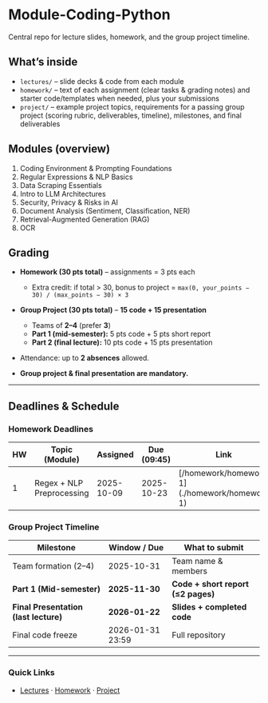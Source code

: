 # Module-Coding-Python

Central repo for lecture slides, homework, and the group project timeline.

## What’s inside

* `lectures/` – slide decks & code from each module
* `homework/` – text of each assignment (clear tasks & grading notes) and starter code/templates when needed, plus your submissions
* `project/` – example project topics, requirements for a passing group project (scoring rubric, deliverables, timeline), milestones, and final deliverables

## Modules (overview)

1. Coding Environment & Prompting Foundations
2. Regular Expressions & NLP Basics
3. Data Scraping Essentials
4. Intro to LLM Architectures
5. Security, Privacy & Risks in AI
6. Document Analysis (Sentiment, Classification, NER)
7. Retrieval-Augmented Generation (RAG)
8. OCR

## Grading

* **Homework (30 pts total)** – assignments = 3 pts each

  * Extra credit: if total > 30, bonus to project = `max(0, your_points − 30) / (max_points − 30) × 3`
* **Group Project (30 pts total)** – **15 code + 15 presentation**

  * Teams of **2–4** (prefer **3**)
  * **Part 1 (mid-semester):** 5 pts code + 5 pts short report
  * **Part 2 (final lecture):** 10 pts code + 15 pts presentation
* Attendance: up to **2 absences** allowed.
* **Group project & final presentation are mandatory.**

---

## Deadlines & Schedule

### Homework Deadlines

| HW | Topic (Module)                  | Assigned   | Due (09:45) | Link                                          |
| -- | ------------------------------- | ---------- | ----------- |-----------------------------------------------|
| 1  | Regex + NLP Preprocessing       | 2025-10-09 | 2025-10-23  | [/homework/homework 1](./homework/homework 1) |


### Group Project Timeline

| Milestone                             | Window / Due     | What to submit                           |
| ------------------------------------- | ---------------- | ---------------------------------------- |
| Team formation (2–4)                  | 2025-10-31       | Team name & members                      |
| **Part 1 (Mid-semester)**             | **2025-11-30**   | **Code  + short report (≤2 pages)**      |
| **Final Presentation (last lecture)** | **2026-01-22**   | **Slides + completed code**              |
| Final code freeze                     | 2026-01-31 23:59 | Full repository                          |


---

### Quick Links

* [Lectures](./lectures) · [Homework](./assignments) · [Project](./project)
